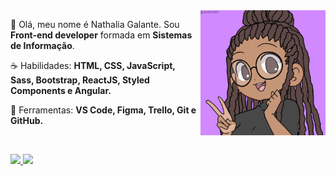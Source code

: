 <img src="nath-avatar.png" min-width="200px" max-width="200px" width="200px" align="right" alt="Avatar">

<p align="left"> 
 🖖 Olá, meu nome é Nathalia Galante. Sou <strong>Front-end developer</strong> formada em <strong>Sistemas de Informação</strong>.
</p>

<p align="left">
 ☕ Habilidades: <strong>HTML, CSS, JavaScript, Sass, Bootstrap, ReactJS, Styled Components e Angular.</strong>
</p>

<p align="left">
  💼 Ferramentas: <strong>VS Code, Figma, Trello, Git e GitHub.</strong>
</p>


<br>

<p align="left">
  <a href="mailto:nathsgg@gmail.com" alt="Gmail" target="_blank">
    <img src="https://img.shields.io/badge/Gmail-6610F2?style=for-the-badge&logo=gmail&logoColor=white">
  </a>
  
  <a href="https://www.linkedin.com/in/nathaliagalante/" alt="Linkedin">
    <img src="https://img.shields.io/badge/-Linkedin-6610F2?style=for-the-badge&logo=Linkedin&logoColor=FFFFFF&link=https://www.linkedin.com/in/iuricode"/>
  </a>
</p>
  
